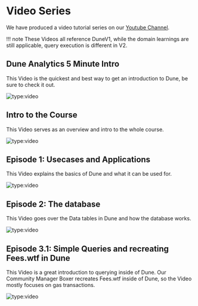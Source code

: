 # Video Series

We have produced a video tutorial series on our [Youtube Channel](https://www.youtube.com/channel/UCPrm9d2hLd\_YxSExH7oRyAg).

!!! note
    These Videos all reference DuneV1, while the domain learnings are still applicable, query execution is different in V2.

## Dune Analytics 5 Minute Intro

This Video is the quickest and best way to get an introduction to Dune, be sure to check it out.

![type:video](https://www.youtube.com/embed/S-cctFmR828)

## Intro to the Course

This Video serves as an overview and intro to the whole course.

![type:video](https://www.youtube.com/embed/USTIesVPk68)

## Episode 1: Usecases and Applications

This Video explains the basics of Dune and what it can be used for.

![type:video](https://www.youtube.com/embed/IHC8HAZvw_Q)

## Episode 2: The database

This Video goes over the Data tables in Dune and how the database works.

![type:video](https://www.youtube.com/embed/UDu23Eyvo_Y)

## Episode 3.1: Simple Queries and recreating Fees.wtf in Dune

This Video is a great introduction to querying inside of Dune. Our Community Manager Boxer recreates Fees.wtf inside of Dune, so the Video mostly focuses on gas transactions.

![type:video](https://www.youtube.com/embed/ez3VfcfNwvc)

